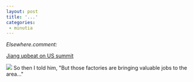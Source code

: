 ```yaml
---
layout: post
title: '...'
categories:
 - minutia
---
```


<i>Elsewhere.comment:</i>

<a href="http://news.bbc.co.uk/2/hi/world/asia-pacific/2355797.stm">Jiang upbeat on US summit</a>

<img src="http://news.bbc.co.uk/media/images/38378000/jpg/_38378473_ap_laugh300.jpg">
So then I told him, "But those factories are bringing valuable jobs to the area..."

